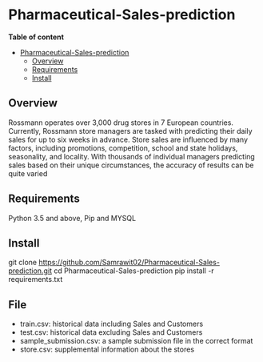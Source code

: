 # Pharmaceutical-Sales-prediction

**Table of content**

- [Pharmaceutical-Sales-prediction](#Pharmaceutical-Sales-prediction)
  - [Overview](#overview)
  - [Requirements](#requirements)
  - [Install](#install)
  

## Overview
Rossmann operates over 3,000 drug stores in 7 European countries. Currently, Rossmann store managers are tasked with predicting their daily sales for up to six weeks in advance. Store sales are influenced by many factors, including promotions, competition, school and state holidays, seasonality, and locality. With thousands of individual managers predicting sales based on their unique circumstances, the accuracy of results can be quite varied

## Requirements
Python 3.5 and above, Pip and MYSQL
## Install
git clone https://github.com/Samrawit02/Pharmaceutical-Sales-prediction.git
cd Pharmaceutical-Sales-prediction
pip install -r requirements.txt
## File
- train.csv: historical data including Sales and Customers
- test.csv: historical data excluding Sales and Customers
- sample_submission.csv: a sample submission file in the correct format
- store.csv: supplemental information about the stores

